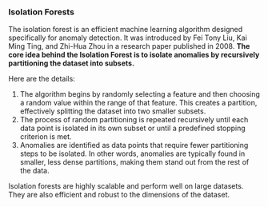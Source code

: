 ### Isolation Forests

The isolation forest is an efficient machine learning algorithm designed specifically for anomaly detection. It was introduced by Fei Tony Liu, Kai Ming Ting, and Zhi-Hua Zhou in a research paper published in 2008. **The core idea behind the Isolation Forest is to isolate anomalies by recursively partitioning the dataset into subsets.** 

Here are the details:

1. The algorithm begins by randomly selecting a feature and then choosing a random value within the range of that feature. This creates a partition, effectively splitting the dataset into two smaller subsets.
2. The process of random partitioning is repeated recursively until each data point is isolated in its own subset or until a predefined stopping criterion is met.
3. Anomalies are identified as data points that require fewer partitioning steps to be isolated. In other words, anomalies are typically found in smaller, less dense partitions, making them stand out from the rest of the data.

Isolation forests are highly scalable and perform well on large datasets. They are also efficient and robust to the dimensions of the dataset.
